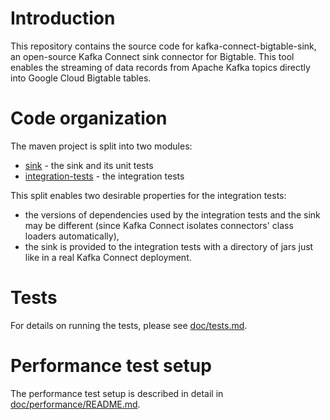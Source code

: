 # Introduction
This repository contains the source code for kafka-connect-bigtable-sink, an open-source Kafka Connect sink connector for Bigtable. This tool enables the streaming of data records from Apache Kafka topics directly into Google Cloud Bigtable tables.

# Code organization
The maven project is split into two modules:
- [sink](sink) - the sink and its unit tests
- [integration-tests](integration-tests) - the integration tests

This split enables two desirable properties for the integration tests:
- the versions of dependencies used by the integration tests and the sink may be different (since Kafka Connect isolates connectors' class loaders automatically),
- the sink is provided to the integration tests with a directory of jars just like in a real Kafka Connect deployment.

# Tests
For details on running the tests, please see [doc/tests.md](doc/tests.md).

# Performance test setup
The performance test setup is described in detail in [doc/performance/README.md](doc/performance/README.md).
